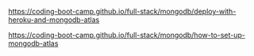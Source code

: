 https://coding-boot-camp.github.io/full-stack/mongodb/deploy-with-heroku-and-mongodb-atlas

https://coding-boot-camp.github.io/full-stack/mongodb/how-to-set-up-mongodb-atlas